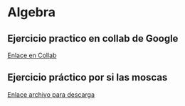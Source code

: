# Algebra

## Ejercicio practico en collab de Google
[Enlace en Collab](https://colab.research.google.com/drive/1tKy8cc0IYSbgUT8pLo0qnOKAHicqxLx4)

## Ejercicio práctico por si las moscas
[Enlace archivo para descarga](https://github.com/amadorsoy/keepCodingBootCampBDML/blob/master/algebra/ALG00_Practica.ipynb)

